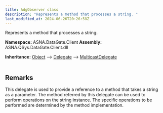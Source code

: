 ```yaml
---
title: AdgObserver class
description: "Represents a method that processes a string. "
last_modified_at: 2024-06-26T20:26:58Z
---
```


Represents a method that processes a string.

**Namespace:** ASNA.DataGate.Client
**Assembly:** ASNA.QSys.DataGate.Client.dll

**Inheritance:** [Object](https://docs.microsoft.com/en-us/dotnet/api/system.object) --> [Delegate](https://learn.microsoft.com/en-US/dotnet/csharp/programming-guide/delegates/) --> [MulticastDelegate](https://learn.microsoft.com/en-us/dotnet/api/system.multicastdelegate?view=net-8.0)
<br>
<br>

## Remarks
This delegate is used to provide a reference to a method that takes a string as a parameter.
The method referred by this delegate can be used to perform operations on the string instance.
The specific operations to be performed are determined by the method implementation.

<br>
<br>
